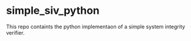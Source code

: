 # simple_siv_python
This repo containts the python implementaon of a simple system integrity verifier.
